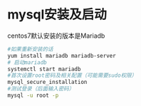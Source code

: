 # mysql安装及启动
centos7默认安装的版本是Mariadb

  
```bash
#如果重新安装的话
yum install mariadb mariadb-server
# 启动mariadb
systemctl start mariadb 
#首次设置root密码及相关配置（可能需要sudo权限）
mysql_secure_installation
#测试登录（后面输入密码）
mysql -u root -p
```